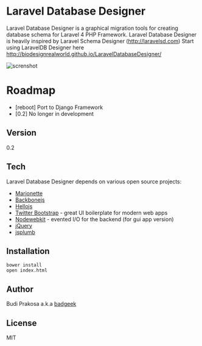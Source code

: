 Laravel Database Designer
=========

Laravel Database Designer is a graphical migration tools for creating database schema for Laravel 4 PHP Framework. Laravel Database Designer is heavily inspired by Laravel Schema Designer (http://laravelsd.com) Start using LaravelDB Designer here http://biodesignrealworld.github.io/LaravelDatabaseDesigner/


![screnshot](http://biodesignrealworld.github.io/LaravelDatabaseDesigner/screenshot.png)

Roadmap
=========
* [reboot] Port to Django Framework
* [0.2] No longer in development


Version
----

0.2

Tech
-----------

Laravel Database Designer depends on various open source projects:

* [Marionette]
* [Backbonejs]
* [Hellojs]
* [Twitter Bootstrap] - great UI boilerplate for modern web apps
* [Nodewebkit] - evented I/O for the backend (for gui app version)
* [jQuery] 
* [jsplumb]

Installation
--------------

```
bower install
open index.html
```

Author
--------------
Budi Prakosa a.k.a [badgeek] 

License
----

MIT


[badgeek]:https://github.com/badgeek
[jsplumb]:http://jsplumb.org
[Nodewebkit]:https://github.com/rogerwang/node-webkit
[Marionette]:https://github.com/marionettejs/
[Backbonejs]:https://github.com/jashkenas/backbone
[Hellojs]:https://github.com/MrSwitch/hello.js/
[node.js]:http://nodejs.org
[Twitter Bootstrap]:http://twitter.github.com/bootstrap/
[keymaster.js]:https://github.com/madrobby/keymaster
[jQuery]:http://jquery.com
